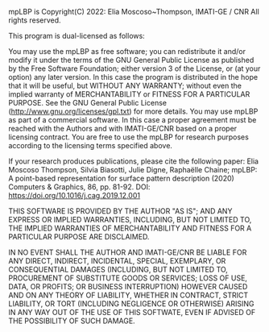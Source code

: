 mpLBP is Copyright(C) 2022: Elia Moscoso~Thompson, IMATI-GE / CNR All rights reserved.

This program is dual-licensed as follows:

You may use the mpLBP as free software; you can redistribute it and/or modify it under the terms of the GNU General Public License as published by the Free Software Foundation; either version 3 of the License, or (at your option) any later version. In this case the program is distributed in the hope that it will be useful, but WITHOUT ANY WARRANTY; without even the implied warranty of MERCHANTABILITY or FITNESS FOR A PARTICULAR PURPOSE. See the GNU General Public License (http://www.gnu.org/licenses/gpl.txt) for more details.
You may use mpLBP as part of a commercial software. In this case a proper agreement must be reached with the Authors and with IMATI-GE/CNR based on a proper licensing contract.
You are free to use the mpLBP for research purposes according to the licensing terms specified above.

If your research produces publications, please cite the following paper: Elia Moscoso Thompson, Silvia Biasotti, Julie Digne, Raphaëlle Chaine; mpLBP: A point-based representation for surface pattern description (2020) Computers & Graphics, 86, pp. 81-92. DOI: https://doi.org/10.1016/j.cag.2019.12.001

THIS SOFTWARE IS PROVIDED BY THE AUTHOR "AS IS"; AND ANY EXPRESS OR IMPLIED WARRANTIES, INCLUDING, BUT NOT LIMITED TO, THE IMPLIED WARRANTIES OF MERCHANTABILITY AND FITNESS FOR A PARTICULAR PURPOSE ARE DISCLAIMED.

IN NO EVENT SHALL THE AUTHOR AND IMATI-GE/CNR BE LIABLE FOR ANY DIRECT, INDIRECT, INCIDENTAL, SPECIAL, EXEMPLARY, OR CONSEQUENTIAL DAMAGES (INCLUDING, BUT NOT LIMITED TO, PROCUREMENT OF SUBSTITUTE GOODS OR SERVICES; LOSS OF USE, DATA, OR PROFITS; OR BUSINESS INTERRUPTION) HOWEVER CAUSED AND ON ANY THEORY OF LIABILITY, WHETHER IN CONTRACT, STRICT LIABILITY, OR TORT (INCLUDING NEGLIGENCE OR OTHERWISE) ARISING IN ANY WAY OUT OF THE USE OF THIS SOFTWATE, EVEN IF ADVISED OF THE POSSIBILITY OF SUCH DAMAGE.
